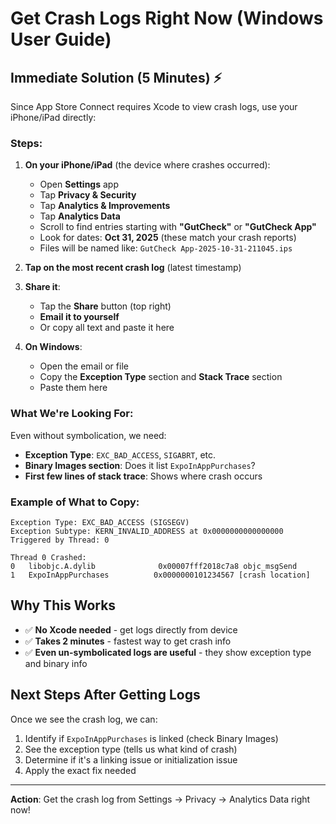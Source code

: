 # Get Crash Logs Right Now (Windows User Guide)

## Immediate Solution (5 Minutes) ⚡

Since App Store Connect requires Xcode to view crash logs, use your iPhone/iPad directly:

### Steps:

1. **On your iPhone/iPad** (the device where crashes occurred):
   - Open **Settings** app
   - Tap **Privacy & Security**
   - Tap **Analytics & Improvements**
   - Tap **Analytics Data**
   - Scroll to find entries starting with **"GutCheck"** or **"GutCheck App"**
   - Look for dates: **Oct 31, 2025** (these match your crash reports)
   - Files will be named like: `GutCheck App-2025-10-31-211045.ips`

2. **Tap on the most recent crash log** (latest timestamp)

3. **Share it**:
   - Tap the **Share** button (top right)
   - **Email it to yourself**
   - Or copy all text and paste it here

4. **On Windows**:
   - Open the email or file
   - Copy the **Exception Type** section and **Stack Trace** section
   - Paste them here

### What We're Looking For:

Even without symbolication, we need:
- **Exception Type**: `EXC_BAD_ACCESS`, `SIGABRT`, etc.
- **Binary Images section**: Does it list `ExpoInAppPurchases`?
- **First few lines of stack trace**: Shows where crash occurs

### Example of What to Copy:

```
Exception Type: EXC_BAD_ACCESS (SIGSEGV)
Exception Subtype: KERN_INVALID_ADDRESS at 0x0000000000000000
Triggered by Thread: 0

Thread 0 Crashed:
0   libobjc.A.dylib              0x00007fff2018c7a8 objc_msgSend
1   ExpoInAppPurchases          0x0000000101234567 [crash location]
```

## Why This Works

- ✅ **No Xcode needed** - get logs directly from device
- ✅ **Takes 2 minutes** - fastest way to get crash info
- ✅ **Even un-symbolicated logs are useful** - they show exception type and binary info

## Next Steps After Getting Logs

Once we see the crash log, we can:
1. Identify if `ExpoInAppPurchases` is linked (check Binary Images)
2. See the exception type (tells us what kind of crash)
3. Determine if it's a linking issue or initialization issue
4. Apply the exact fix needed

---

**Action**: Get the crash log from Settings → Privacy → Analytics Data right now!

